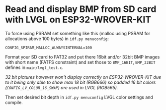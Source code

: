 # Read and display BMP from SD card with LVGL on ESP32-WROVER-KIT

To force using PSRAM set something like this (malloc using PSRAM for allocations above 100 bytes) in `idf.py menuconfig`:

```
CONFIG_SPIRAM_MALLOC_ALWAYSINTERNAL=100
```

Format your SD card to FAT32 and put there 16bit and/or 32bit BMP images with short name (FATFS constraint) and set those to `BMP_16BIT`, `BMP_32BIT` defines in `main/lvgl_test.c`.

_32 bit pictures however won't display correctly on ESP32-WROVER-KIT due to it being only able to show max 18 bit (RGB666) so padded 16 bit colors (`CONFIG_LV_COLOR_16_SWAP`) are used in LVGL (RGB565)._

Then set desired bit depth in `idf.py menuconfig` LVGL color settings and compile.